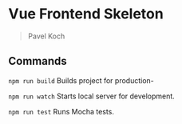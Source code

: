 # Vue Frontend Skeleton
> Pavel Koch

## Commands
`npm run build`
Builds project for production-

`npm run watch`
Starts local server for development.

`npm run test`
Runs Mocha tests.
